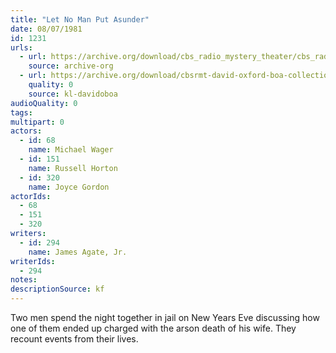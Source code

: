 ```yaml
---
title: "Let No Man Put Asunder"
date: 08/07/1981
id: 1231
urls: 
  - url: https://archive.org/download/cbs_radio_mystery_theater/cbs_radio_mystery_theater-1201-1250.zip/cbs_radio_mystery_theater-1201-1250%2Fcbsrmt_1231_let_no_man_put_asunder.mp3
    source: archive-org
  - url: https://archive.org/download/cbsrmt-david-oxford-boa-collection/CBSRMT-810807-1231-repeated-811105-Let-No-Man-Put-Asunder-(128-44)_no-id-{BoA}.mp3
    quality: 0
    source: kl-davidoboa
audioQuality: 0
tags: 
multipart: 0
actors:  
  - id: 68
    name: Michael Wager  
  - id: 151
    name: Russell Horton  
  - id: 320
    name: Joyce Gordon
actorIds:  
  - 68  
  - 151  
  - 320
writers:  
  - id: 294
    name: James Agate, Jr.
writerIds:  
  - 294
notes: 
descriptionSource: kf
---
```

Two men spend the night together in jail on New Years Eve discussing how one of them ended up charged with the arson death of his wife. They recount events from their lives.